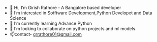- 👋 Hi, I’m Girish Rathore - A Bangalore based developer
- 👀 I’m interested in Sofftware Development,Python Developet and Data Science
- 🌱 I’m currently learning Advance Python
- 💞️ I’m looking to collaborate on python projects and ml models
- 📫contact- grrathore01@gmail.com

<!---
GrYpHoN19/GrYpHoN19 is a ✨ special ✨ repository because its `README.md` (this file) appears on your GitHub profile.
You can click the Preview link to take a look at your changes.
--->
